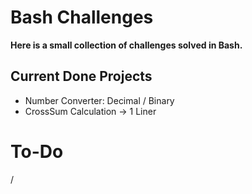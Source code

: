 # Bash Challenges

**Here is a small collection of challenges solved in Bash.**


## Current Done Projects
- Number Converter: Decimal / Binary
- CrossSum Calculation -> 1 Liner


# To-Do
/
